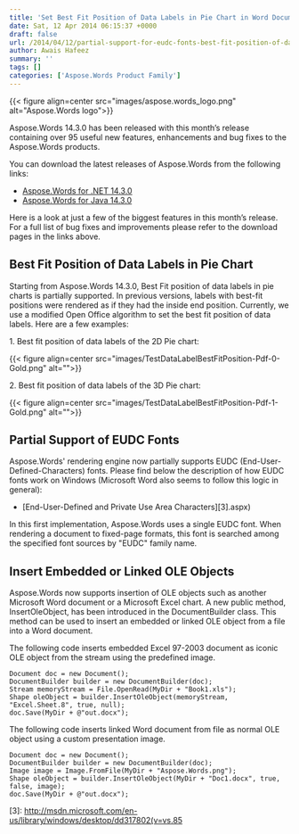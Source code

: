 ```yaml
---
title: 'Set Best Fit Position of Data Labels in Pie Chart in Word Documents using Aspose.Words'
date: Sat, 12 Apr 2014 06:15:37 +0000
draft: false
url: /2014/04/12/partial-support-for-eudc-fonts-best-fit-position-of-data-labels-in-pie-chart-insertion-of-ole-objects-in-aspose.words-14.3.0/
author: Awais Hafeez
summary: ''
tags: []
categories: ['Aspose.Words Product Family']
---
```




{{< figure align=center src="images/aspose.words_logo.png" alt="Aspose.Words logo">}}


Aspose.Words 14.3.0 has been released with this month’s release containing over 95 useful new features, enhancements and bug fixes to the Aspose.Words products.

You can download the latest releases of Aspose.Words from the following links:

*   [Aspose.Words for .NET 14.3.0][1]
*   [Aspose.Words for Java 14.3.0][2]

Here is a look at just a few of the biggest features in this month’s release. For a full list of bug fixes and improvements please refer to the download pages in the links above.

## Best Fit Position of Data Labels in Pie Chart

Starting from Aspose.Words 14.3.0, Best Fit position of data labels in pie charts is partially supported. In previous versions, labels with best-fit positions were rendered as if they had the inside end position. Currently, we use a modified Open Office algorithm to set the best fit position of data labels. Here are a few examples:

1\. Best fit position of data labels of the 2D Pie chart:



{{< figure align=center src="images/TestDataLabelBestFitPosition-Pdf-0-Gold.png" alt="">}}


2\. Best fit position of data labels of the 3D Pie chart:



{{< figure align=center src="images/TestDataLabelBestFitPosition-Pdf-1-Gold.png" alt="">}}


## Partial Support of EUDC Fonts

Aspose.Words' rendering engine now partially supports EUDC (End-User-Defined-Characters) fonts. Please find below the description of how EUDC fonts work on Windows (Microsoft Word also seems to follow this logic in general):

*   [End-User-Defined and Private Use Area Characters][3].aspx)

In this first implementation, Aspose.Words uses a single EUDC font. When rendering a document to fixed-page formats, this font is searched among the specified font sources by "EUDC" family name.

## Insert Embedded or Linked OLE Objects

Aspose.Words now supports insertion of OLE objects such as another Microsoft Word document or a Microsoft Excel chart. A new public method, InsertOleObject, has been introduced in the DocumentBuilder class. This method can be used to insert an embedded or linked OLE object from a file into a Word document.

The following code inserts embedded Excel 97-2003 document as iconic OLE object from the stream using the predefined image.

```
Document doc = new Document();
DocumentBuilder builder = new DocumentBuilder(doc);
Stream memoryStream = File.OpenRead(MyDir + "Book1.xls");
Shape oleObject = builder.InsertOleObject(memoryStream, "Excel.Sheet.8", true, null);
doc.Save(MyDir + @"out.docx");
```

The following code inserts linked Word document from file as normal OLE object using a custom presentation image.

```
Document doc = new Document();
DocumentBuilder builder = new DocumentBuilder(doc);
Image image = Image.FromFile(MyDir + "Aspose.Words.png");
Shape oleObject = builder.InsertOleObject(MyDir + "Doc1.docx", true, false, image);
doc.Save(MyDir + @"out.docx");
```



[1]: https://downloads.aspose.com/words/net
[2]: https://downloads.aspose.com/words/java
[3]: http://msdn.microsoft.com/en-us/library/windows/desktop/dd317802(v=vs.85




